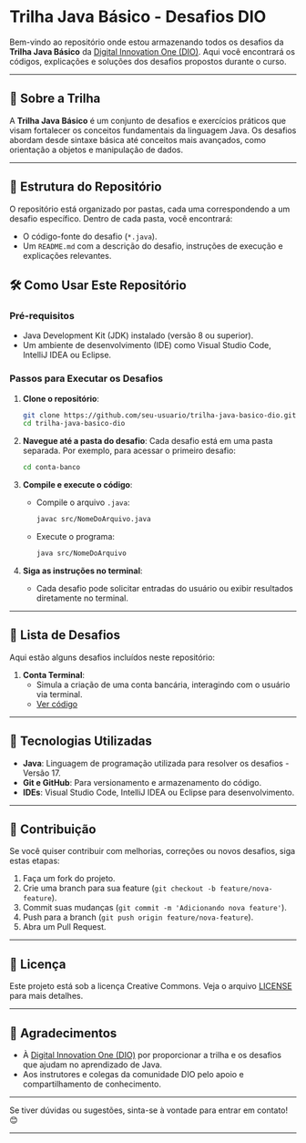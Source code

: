 # Trilha Java Básico - Desafios DIO

Bem-vindo ao repositório onde estou armazenando todos os desafios da **Trilha Java Básico** da [Digital Innovation One (DIO)](https://www.dio.me/). Aqui você encontrará os códigos, explicações e soluções dos desafios propostos durante o curso.

---

## 🚀 Sobre a Trilha

A **Trilha Java Básico** é um conjunto de desafios e exercícios práticos que visam fortalecer os conceitos fundamentais da linguagem Java. Os desafios abordam desde sintaxe básica até conceitos mais avançados, como orientação a objetos e manipulação de dados.

---

## 📂 Estrutura do Repositório

O repositório está organizado por pastas, cada uma correspondendo a um desafio específico. Dentro de cada pasta, você encontrará:

- O código-fonte do desafio (`*.java`).
- Um `README.md` com a descrição do desafio, instruções de execução e explicações relevantes.

## 🛠️ Como Usar Este Repositório

### Pré-requisitos
- Java Development Kit (JDK) instalado (versão 8 ou superior).
- Um ambiente de desenvolvimento (IDE) como Visual Studio Code, IntelliJ IDEA ou Eclipse.

### Passos para Executar os Desafios

1. **Clone o repositório**:
   ```bash
   git clone https://github.com/seu-usuario/trilha-java-basico-dio.git
   cd trilha-java-basico-dio
   ```

2. **Navegue até a pasta do desafio**:
   Cada desafio está em uma pasta separada. Por exemplo, para acessar o primeiro desafio:
   ```bash
   cd conta-banco
   ```

3. **Compile e execute o código**:
   - Compile o arquivo `.java`:
     ```bash
     javac src/NomeDoArquivo.java
     ```
   - Execute o programa:
     ```bash
     java src/NomeDoArquivo
     ```

4. **Siga as instruções no terminal**:
   - Cada desafio pode solicitar entradas do usuário ou exibir resultados diretamente no terminal.

---

## 📝 Lista de Desafios

Aqui estão alguns desafios incluídos neste repositório:

1. **Conta Terminal**:
   - Simula a criação de uma conta bancária, interagindo com o usuário via terminal.
   - [Ver código](/conta-banco)

---

## 🧩 Tecnologias Utilizadas

- **Java**: Linguagem de programação utilizada para resolver os desafios - Versão 17.
- **Git e GitHub**: Para versionamento e armazenamento do código.
- **IDEs**: Visual Studio Code, IntelliJ IDEA ou Eclipse para desenvolvimento.

---

## 🤝 Contribuição

Se você quiser contribuir com melhorias, correções ou novos desafios, siga estas etapas:

1. Faça um fork do projeto.
2. Crie uma branch para sua feature (`git checkout -b feature/nova-feature`).
3. Commit suas mudanças (`git commit -m 'Adicionando nova feature'`).
4. Push para a branch (`git push origin feature/nova-feature`).
5. Abra um Pull Request.

---

## 📄 Licença

Este projeto está sob a licença Creative Commons. Veja o arquivo [LICENSE](LICENSE) para mais detalhes.

---

## 🙏 Agradecimentos

- À [Digital Innovation One (DIO)](https://www.dio.me/) por proporcionar a trilha e os desafios que ajudam no aprendizado de Java.
- Aos instrutores e colegas da comunidade DIO pelo apoio e compartilhamento de conhecimento.

---

Se tiver dúvidas ou sugestões, sinta-se à vontade para entrar em contato! 😊

---